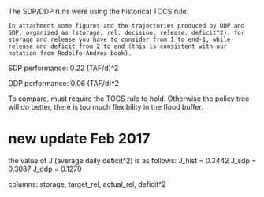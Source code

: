 The SDP/DDP runs were using the historical TOCS rule. 

```
In attachment some figures and the trajectories produced by DDP and SDP, organized as (storage, rel. decision, release, deficit^2). for storage and release you have to consider from 1 to end-1, while release and deficit from 2 to end (this is consistent with our notation from Rodolfo-Andrea book).
```

SDP performance: 0.22 (TAF/d)^2

DDP performance: 0.06 (TAF/d)^2

To compare, must require the TOCS rule to hold. Otherwise the policy tree will do better, there is too much flexibility in the flood buffer.


# new update Feb 2017
the value of J (average daily deficit^2) is as follows:
J_hist = 0.3442
J_sdp = 0.3087
J_ddp = 0.1270

columns: storage, target_rel, actual_rel, deficit^2